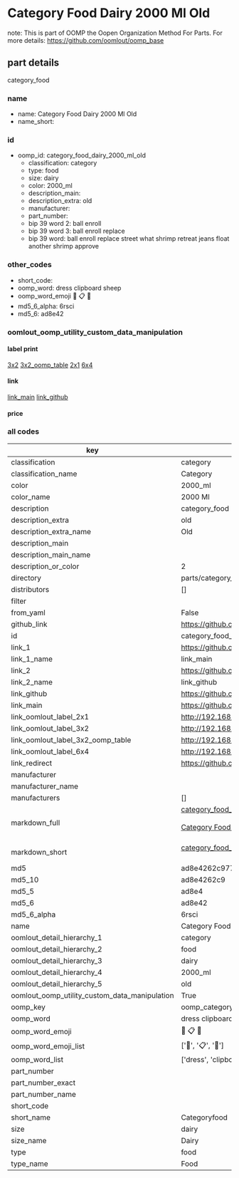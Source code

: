 # Category Food Dairy 2000 Ml Old  

note: This is part of OOMP the Oopen Organization Method For Parts. For more details: https://github.com/oomlout/oomp_base

##  part details
  



category_food



### name
* name: Category Food Dairy 2000 Ml Old
* name_short: 
### id
* oomp_id: category_food_dairy_2000_ml_old
  * classification: category
  * type: food
  * size: dairy
  * color: 2000_ml
  * description_main: 
  * description_extra: old
  * manufacturer: 
  * part_number: 
  * bip 39 word 2: ball enroll
  * bip 39 word 3: ball enroll replace
  * bip 39 word: ball enroll replace street what shrimp retreat jeans float another shrimp approve

### other_codes
* short_code: 
* oomp_word: dress clipboard sheep
* oomp_word_emoji :dress: :clipboard: :sheep:
* md5_6_alpha: 6rsci
* md5_6: ad8e42






### oomlout_oomp_utility_custom_data_manipulation
#### label print
[3x2](http://192.168.1.245:1112/?label=oomp%206rsci)
[3x2_oomp_table](http://192.168.1.108:1112/?label=oomp%206rsci)
[2x1](http://192.168.1.242:1112/?label=oomp%206rsci)
[6x4](http://192.168.1.55:1112/?label=oomp%206rsci)    

#### link

[link_main](https://github.com/oomlout/oomlout_oomp_version_1_messy/tree/main/parts/category_food_dairy_2000_ml_old) [link_github](https://github.com/oomlout/oomlout_oomp_version_1_messy/tree/main/parts/category_food_dairy_2000_ml_old)                             

#### price







### all codes 
| key | value |  
| --- | --- |  
| classification | category |  
| classification_name | Category |  
| color | 2000_ml |  
| color_name | 2000 Ml |  
| description | category_food |  
| description_extra | old |  
| description_extra_name | Old |  
| description_main |  |  
| description_main_name |  |  
| description_or_color | 2  |  
| directory | parts/category_food_dairy_2000_ml_old |  
| distributors | [] |  
| filter |  |  
| from_yaml | False |  
| github_link | https://github.com/oomlout/oomlout_oomp_part_src/tree/main/parts/category_food_dairy_2000_ml_old |  
| id | category_food_dairy_2000_ml_old |  
| link_1 | https://github.com/oomlout/oomlout_oomp_version_1_messy/tree/main/parts/category_food_dairy_2000_ml_old |  
| link_1_name | link_main |  
| link_2 | https://github.com/oomlout/oomlout_oomp_version_1_messy/tree/main/parts/category_food_dairy_2000_ml_old |  
| link_2_name | link_github |  
| link_github | https://github.com/oomlout/oomlout_oomp_version_1_messy/tree/main/parts/category_food_dairy_2000_ml_old |  
| link_main | https://github.com/oomlout/oomlout_oomp_version_1_messy/tree/main/parts/category_food_dairy_2000_ml_old |  
| link_oomlout_label_2x1 | http://192.168.1.242:1112/?label=oomp%206rsci |  
| link_oomlout_label_3x2 | http://192.168.1.245:1112/?label=oomp%206rsci |  
| link_oomlout_label_3x2_oomp_table | http://192.168.1.108:1112/?label=oomp%206rsci |  
| link_oomlout_label_6x4 | http://192.168.1.55:1112/?label=oomp%206rsci |  
| link_redirect | https://github.com/oomlout/oomlout_oomp_version_1_messy/tree/main/parts/category_food_dairy_2000_ml_old |  
| manufacturer |  |  
| manufacturer_name |  |  
| manufacturers | [] |  
| markdown_full | [category_food_dairy_2000_ml_old](none)<br>[](none)<br>[Category Food Dairy 2000 Ml Old](none)<br><br> |  
| markdown_short | [category_food_dairy_2000_ml_old](none)<br><br> |  
| md5 | ad8e4262c977b7031cfced6f6d92c88f |  
| md5_10 | ad8e4262c9 |  
| md5_5 | ad8e4 |  
| md5_6 | ad8e42 |  
| md5_6_alpha | 6rsci |  
| name | Category Food Dairy 2000 Ml Old |  
| oomlout_detail_hierarchy_1 | category |  
| oomlout_detail_hierarchy_2 | food |  
| oomlout_detail_hierarchy_3 | dairy |  
| oomlout_detail_hierarchy_4 | 2000_ml |  
| oomlout_detail_hierarchy_5 | old |  
| oomlout_oomp_utility_custom_data_manipulation | True |  
| oomp_key | oomp_category_food_dairy_2000_ml_old |  
| oomp_word | dress clipboard sheep |  
| oomp_word_emoji | :dress: :clipboard: :sheep: |  
| oomp_word_emoji_list | [':dress:', ':clipboard:', ':sheep:'] |  
| oomp_word_list | ['dress', 'clipboard', 'sheep'] |  
| part_number |  |  
| part_number_exact |  |  
| part_number_name |  |  
| short_code |  |  
| short_name | Categoryfood |  
| size | dairy |  
| size_name | Dairy |  
| type | food |  
| type_name | Food |  
